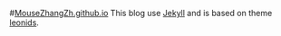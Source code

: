 #[MouseZhangZh.github.io](http://MouseZhangZh.github.io/blogs/)
This blog use [Jekyll](http://jekyllrb.com) and is based on theme [leonids](https://github.com/renyuanz/leonids).

